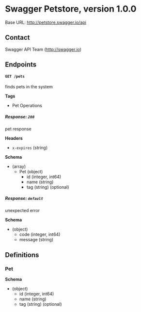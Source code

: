 # Swagger Petstore, version 1.0.0
Base URL: http://petstore.swagger.io/api

## Contact
Swagger API Team (http://swagger.io)

## Endpoints

#### `GET /pets`
finds pets in the system

**Tags**
- Pet Operations

##### Response: `200`
pet response

**Headers**
- `x-expires` (string)

**Schema**

- (array)
  - Pet (object)
    - id (integer, int64)
    - name (string)
    - tag (string) (optional)


##### Response: `default`
unexpected error

**Schema**

- (object)
  - code (integer, int64)
  - message (string)

## Definitions

### Pet

**Schema**

- (object)
  - id (integer, int64)
  - name (string)
  - tag (string) (optional)
